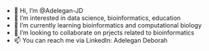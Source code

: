 - 👋 Hi, I’m @Adelegan-JD
- 👀 I’m interested in data science, bioinformatics, education
- 🌱 I’m currently learning bioinformatics and computational biology
- 💞️ I’m looking to collaborate on prjects related to bioinformatics
- 📫 You can reach me via LinkedIn: Adelegan Deborah

<!---
Adelegan-JD/Adelegan-JD is a ✨ special ✨ repository because its `README.md` (this file) appears on your GitHub profile.
You can click the Preview link to take a look at your changes.
--->
